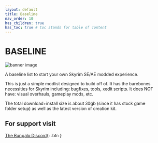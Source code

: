 ```yaml
---
layout: default
title: Baseline
nav_order: 10
has_children: true
has_toc: true # toc stands for table of content
---
```

# BASELINE

![banner image](https://staticdelivery.nexusmods.com/mods/1704/images/119972/119972-1736628102-2108953216.png)

A baseline list to start your own Skyrim SE/AE modded experience.

This is just a simple modlist designed to build off of. It has the barebones necessities for Skyrim including: bugfixes, tools, xedit scripts. It does NOT have: visual overhauls, gameplay mods, etc.

The total download+install size is about 30gb (since it has stock game folder setup) as well as the latest version of creation kit. 

## For support visit
[The Bungalo Discord](https://discord.gg/bungalo){: .btn }